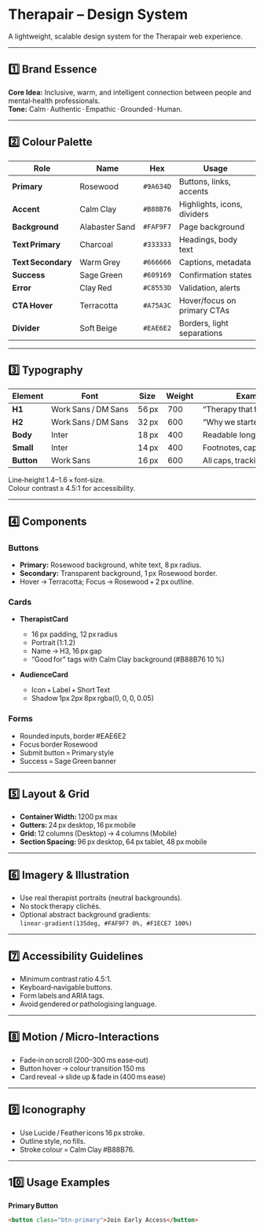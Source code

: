 # Therapair – Design System

A lightweight, scalable design system for the Therapair web experience.

---

## 1️⃣ Brand Essence
**Core Idea:** Inclusive, warm, and intelligent connection between people and mental‑health professionals.  
**Tone:** Calm · Authentic · Empathic · Grounded · Human.

---

## 2️⃣ Colour Palette

| Role | Name | Hex | Usage |
|------|------|-----|--------|
| **Primary** | Rosewood | `#9A634D` | Buttons, links, accents |
| **Accent** | Calm Clay | `#B88B76` | Highlights, icons, dividers |
| **Background** | Alabaster Sand | `#FAF9F7` | Page background |
| **Text Primary** | Charcoal | `#333333` | Headings, body text |
| **Text Secondary** | Warm Grey | `#666666` | Captions, metadata |
| **Success** | Sage Green | `#609169` | Confirmation states |
| **Error** | Clay Red | `#C8553D` | Validation, alerts |
| **CTA Hover** | Terracotta | `#A75A3C` | Hover/focus on primary CTAs |
| **Divider** | Soft Beige | `#EAE6E2` | Borders, light separations |

---

## 3️⃣ Typography

| Element | Font | Size | Weight | Example |
|----------|------|------|--------|----------|
| **H1** | Work Sans / DM Sans | 56 px | 700 | “Therapy that fits.” |
| **H2** | Work Sans / DM Sans | 32 px | 600 | “Why we started Therapair” |
| **Body** | Inter | 18 px | 400 | Readable long text |
| **Small** | Inter | 14 px | 400 | Footnotes, captions |
| **Button** | Work Sans | 16 px | 600 | All caps, tracking +1 % |

Line‑height 1.4–1.6 × font‑size.  
Colour contrast ≥ 4.5:1 for accessibility.

---

## 4️⃣ Components

### Buttons
- **Primary:** Rosewood background, white text, 8 px radius.  
- **Secondary:** Transparent background, 1 px Rosewood border.  
- Hover → Terracotta; Focus → Rosewood + 2 px outline.

### Cards
- **TherapistCard**
  - 16 px padding, 12 px radius
  - Portrait (1:1.2)
  - Name → H3, 16 px gap
  - “Good for” tags with Calm Clay background (#B88B76 10 %)

- **AudienceCard**
  - Icon + Label + Short Text  
  - Shadow 1px 2px 8px rgba(0, 0, 0, 0.05)

### Forms
- Rounded inputs, border #EAE6E2
- Focus border Rosewood
- Submit button = Primary style
- Success = Sage Green banner

---

## 5️⃣ Layout & Grid
- **Container Width:** 1200 px max
- **Gutters:** 24 px desktop, 16 px mobile
- **Grid:** 12 columns (Desktop) → 4 columns (Mobile)
- **Section Spacing:** 96 px desktop, 64 px tablet, 48 px mobile

---

## 6️⃣ Imagery & Illustration
- Use real therapist portraits (neutral backgrounds).
- No stock therapy clichés.
- Optional abstract background gradients:  
  `linear-gradient(135deg, #FAF9F7 0%, #F1ECE7 100%)`

---

## 7️⃣ Accessibility Guidelines
- Minimum contrast ratio 4.5:1.  
- Keyboard‑navigable buttons.  
- Form labels and ARIA tags.  
- Avoid gendered or pathologising language.

---

## 8️⃣ Motion / Micro‑Interactions
- Fade‑in on scroll (200–300 ms ease‑out)  
- Button hover → colour transition 150 ms  
- Card reveal → slide up & fade in (400 ms ease)

---

## 9️⃣ Iconography
- Use Lucide / Feather icons 16 px stroke.  
- Outline style, no fills.  
- Stroke colour = Calm Clay #B88B76.

---

## 10️⃣ Usage Examples
**Primary Button**
```html
<button class="btn-primary">Join Early Access</button>
